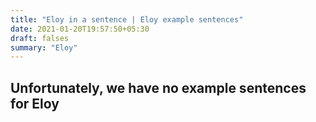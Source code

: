 ```yaml
---
title: "Eloy in a sentence | Eloy example sentences"
date: 2021-01-20T19:57:50+05:30
draft: falses
summary: "Eloy"
---
```

## Unfortunately, we have no example sentences for Eloy                 
